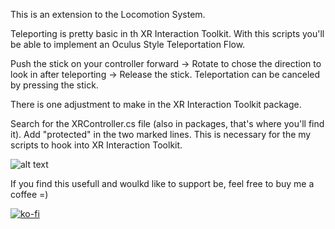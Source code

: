 This is an extension to the Locomotion System.

Teleporting is pretty basic in th XR Interaction Toolkit. With this scripts you'll be able to implement an Oculus Style Teleportation Flow.

Push the stick on your controller forward -> Rotate to chose the direction to look in after teleporting -> Release the stick.
Teleportation can be canceled by pressing the stick.

There is one adjustment to make in the XR Interaction Toolkit package.

Search for the XRController.cs file (also in packages, that's where you'll find it). Add "protected" in the two marked lines. This is necessary for the my scripts to hook into XR Interaction Toolkit.

![alt text](https://github.com/JanLoehr/XR-Interaction-Toolkit_Extensions/blob/master/x_ReadmeSources/TeleportationAdjustments.png "XR Interaction Toolkit Adjustments")

If you find this usefull and woulkd like to support be, feel free to buy me a coffee =)

[![ko-fi](https://www.ko-fi.com/img/githubbutton_sm.svg)](https://ko-fi.com/R5R31JY3V)
